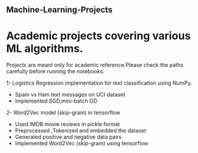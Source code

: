 ## Machine-Learning-Projects

# Academic projects covering various ML algorithms. 

Projects are meant only for academic reference.Please check the paths carefully before running the notebooks.

1- Logistics Regression implementation for text classification using NumPy.
   * Spam vs Ham text messages on UCI dataset
   * Implemented SGD,mini-batch GD 

2- Word2Vec model (skip-gram) in tensorflow
  * Used IMDB movie reviews in pickle format
  * Preprocessed ,Tokenized and embedded the dataset
  * Generated positive and negative data pairs
  * Implemented Word2Vec (skip-gram) using tensorflow
